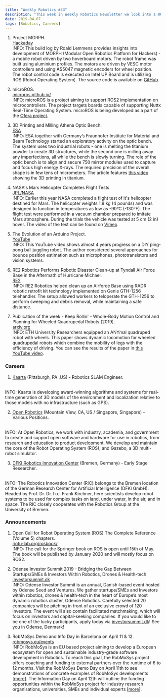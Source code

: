 ```yaml
---
title: "Weekly Robotics #33"
description: "This week in Weekly Robotics Newsletter we look into a ROS driven wheeled robot, two industrial robots cooperating on 3D printing and milling, a helicopter destined for Mars and more!"
date: 2019-04-07
tags: [Robotics, Careers]
---
```


1) Project MORPH.
<br>[Hackaday](https://hackaday.io/project/25730/logs?sort=oldest)<br>
INFO: This build log by Roald Lemmens provides insights into development of MORPH (Modular Open Robotics Platform for Hackers) - a mobile robot driven by two hoverboard motors. The robot frame was built using aluminium profiles. The motors are driven by VESC motor controllers and using AS5047 magnetic encoders for wheel position. The robot control code is executed on Intel UP Board and is utilizing ROS (Robot Operating System). The source code is available on [GitHub](https://github.com/roaldlemmens/morph).

2) microROS.
<br>[microros.github.io/](https://microros.github.io/)<br>
INFO: microROS is a project aiming to support ROS2 implementation on microcontrollers. The project targets boards capable of supporting Nuttx Real-Time Operating System. microROS is being developed as a part of the [Ofera project](http://www.ofera.eu/).

3) 3D Printing and Milling Athena Optic Bench.
<br>[ESA](http://www.esa.int/spaceinimages/Images/2019/04/3D_printing_and_milling_Athena_optic_bench)<br>
INFO: ESA together with Germany’s Fraunhofer Institute for Material and Beam Technology started an exploratory activity on the optic bench. The system uses two industrial robots - one is melting the titanium powder to create 3D structures, while the second one is milling away any imperfections, all while the bench is slowly turning. The role of the optic bench is to align and secure 750 mirror modules used to capture and focus high energy X-rays. The required precision of the overall shape is in few tens of micrometers. The article features [this video](http://www.esa.int/spaceinvideos/Videos/2019/04/3D_printing_titanium_for_ESA_s_Athena) showing the 3D printing in titanium.

4) NASA's Mars Helicopter Completes Flight Tests.
<br>[JPL/NASA](https://www.jpl.nasa.gov/news/news.php?feature=7361)<br>
INFO: Earlier this year NASA completed a flight test of it's helicopter destined for Mars. The helicopter weights 1.8 kg (4 pounds) and was designed to function in temperatures as low as -90°C (-130°F). The flight test were performed in a vacuum chamber prepared to imitate Mars atmosphere. During the trials the vehicle was tested at 5 cm (2 in) hover. The video of the test can be found on [Vimeo](https://vimeo.com/326662931).

5) The Evolution of an Arduino Project.
<br>[YouTube](https://www.youtube.com/watch?v=VarQDTmwLI0)<br>
INFO: This YouTube video shows almost 4 years progress on a DIY ping-pong ball juggling robot. The author considered several approaches for bounce position estimation such as microphones, phototransistors and vision systems.

6) RE2 Robotics Performs Robotic Disaster Clean-up at Tyndall Air Force Base in the Aftermath of Hurricane Michael.
<br>[RE2](http://www.resquared.com/re2-robotics-performs-disaster-cleanup)<br>
INFO: RE2 Robotics helped clean up an Airforce Base using RADR robotic retrofit kit technology implemented on Genie GTH-1256 telehandler. The setup allowed workers to teloperate the GTH-1256 to perform sweeping and debris removal, while maintaining a safe distance.

7) Publication of the week - Keep Rollin' - Whole-Body Motion Control and Planning for Wheeled Quadrupedal Robots (2019).
<br>[arxiv.org](https://arxiv.org/abs/1809.03557)<br>
INFO: ETH University Researchers equipped an ANYmal quadruped robot with wheels. This paper shows dynamic locomotion for wheeled quadrupedal robots which combine the mobility of legs with the efficiency of driving. You can see the results of the paper in [this YouTube video](https://youtu.be/nGLUsyx9Vvc).

### Careers

1) [Kaarta](http://www.kaarta.com/careers) (Pittsburgh, PA ,US) - Robotics SLAM Engineer.
<br>
INFO: Kaarta is developing award-winning algorithms and systems for real-time generation of 3D models of the environment and localization relative to those models with no infrastructure (such as GPS).

2) [Open Robotics](https://www.openrobotics.org/careers#BambooHR) (Mountain View, CA, US / Singapore, Singapore) - Various Positions.
<br>
INFO: At Open Robotics, we work with industry, academia, and government to create and support open software and hardware for use in robotics, from research and education to product development. We develop and maintain the core of the Robot Operating System (ROS), and Gazebo, a 3D multi-robot simulator.

3) [DFKI Robotics Innovation Center](https://robotik.dfki-bremen.de/en/about-us/career/detailview/entry/early-stage-research.html) (Bremen, Germany) - Early Stage Researcher.
<br>
INFO: The Robotics Innovation Center (RIC) belongs to the Bremen location of the German Research Center for Artificial Intelligence (DFKI GmbH). Headed by Prof. Dr. Dr. h.c. Frank Kirchner, here scientists develop robot systems to be used for complex tasks on land, under water, in the air, and in space. The RIC closely cooperates with the Robotics Group at the University of Bremen.

### Announcements

1) Open Call for Robot Operating System (ROS) The Complete Reference (Volume 5) chapters.
<br>[riotu-lab.org/rosbook/](http://www.riotu-lab.org/rosbook/)<br>
INFO: The call for the Springer book on ROS is open until 15th of May. The book will be published by January 2020 and will mostly focus on ROS2.

2) Odense Investor Summit 2019 - Bridging the Gap Between Startups/SMEs & Investors Within Robotics, Drones & Health-tech.
<br>[investorsummit.dk](https://investorsummit.dk/)<br>
INFO: Odense Investor Summit is an annual, Danish-based event hosted by Odense Seed and Ventures. We gather startups/SMEs and Investors within robotics, drones & health-tech in the heart of Europe’s most dynamic robotics cluster, Odense Robotics. Carefully selected 20 companies will be pitching in front of an exclusive crowd of 120 investors. The event will also contain facilitated matchmaking, which will focus on investors and capital-seeking companies. If you would like to be one of the lucky participants, apply today via [investorsummit.dk](https://investorsummit.dk/)! See you in Odense, Denmark!

3) RobMoSys Demo and Info Day in Barcelona on April 11 & 12.
<br>[robmosys.eu/events](http://www.robmosys.eu/events)<br>
INFO: RobMoSys is an EU based project aiming to develop a European ecosystem for open and sustainable industry-grade software development in Robotics. To reach this goal, the RobMoSys project offers coaching and funding to external partners over the runtime of 6 to 12 months. Visit the RobMoSys Demo Day on April 11th to see demonstrations of concrete examples of RobMoSys developments [[more](https://robmosys.eu/event/robmosys-ecosystem-workshop-open-to-public/)]. The Information Day on April 12th will outline the funding opportunities within the RobMoSys project for industry research organisations, universities, SMEs and individual experts [[more](https://robmosys.eu/event/information-and-brokerage-day-barcelona/)].
